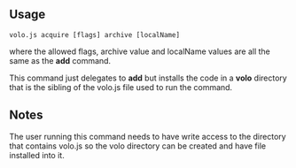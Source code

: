 ## Usage

    volo.js acquire [flags] archive [localName]

where the allowed flags, archive value and localName values are all the same
as the **add** command.

This command just delegates to **add** but installs the code in a **volo**
directory that is the sibling of the volo.js file used to run the command.

## Notes

The user running this command needs to have write access to the directory that
contains volo.js so the volo directory can be created and have file installed
into it.
